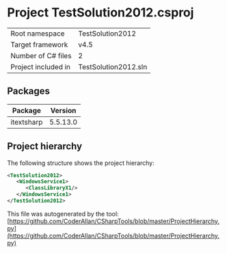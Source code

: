 # Project TestSolution2012.csproj

| | |
|-|-|
|Root namespace|TestSolution2012|
|Target framework| v4.5|
|Number of C# files|2|
|Project included in|TestSolution2012.sln|

## Packages

|Package|Version|
|-|-|
|itextsharp|5.5.13.0|

## Project hierarchy

The following structure shows the project hierarchy:

```xml
<TestSolution2012>
   <WindowsService1>
      <ClassLibraryX1/>
   </WindowsService1>
</TestSolution2012>
```

This file was autogenerated by the tool: [https://github.com/CoderAllan/CSharpTools/blob/master/ProjectHierarchy.py](https://github.com/CoderAllan/CSharpTools/blob/master/ProjectHierarchy.py)